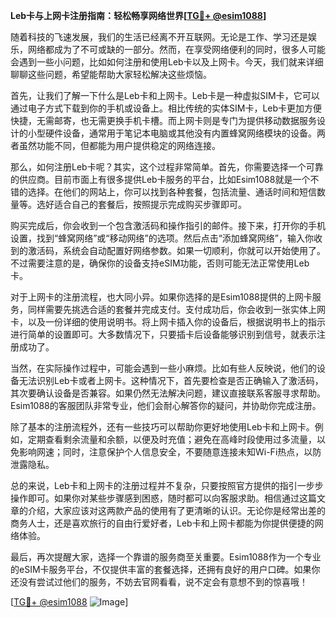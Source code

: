**Leb卡与上网卡注册指南：轻松畅享网络世界[[TG💪+ @esim1088](https://t.me/s/esim1088)]**

随着科技的飞速发展，我们的生活已经离不开互联网。无论是工作、学习还是娱乐，网络都成为了不可或缺的一部分。然而，在享受网络便利的同时，很多人可能会遇到一些小问题，比如如何注册和使用Leb卡以及上网卡。今天，我们就来详细聊聊这些问题，希望能帮助大家轻松解决这些烦恼。

首先，让我们了解一下什么是Leb卡和上网卡。Leb卡是一种虚拟SIM卡，它可以通过电子方式下载到你的手机或设备上。相比传统的实体SIM卡，Leb卡更加方便快捷，无需邮寄，也无需更换手机卡槽。而上网卡则是专门为提供移动数据服务设计的小型硬件设备，通常用于笔记本电脑或其他没有内置蜂窝网络模块的设备。两者虽然功能不同，但都能为用户提供稳定的网络连接。

那么，如何注册Leb卡呢？其实，这个过程非常简单。首先，你需要选择一个可靠的供应商。目前市面上有很多提供Leb卡服务的平台，比如Esim1088就是一个不错的选择。在他们的网站上，你可以找到各种套餐，包括流量、通话时间和短信数量等。选好适合自己的套餐后，按照提示完成购买步骤即可。

购买完成后，你会收到一个包含激活码和操作指引的邮件。接下来，打开你的手机设置，找到“蜂窝网络”或“移动网络”的选项。然后点击“添加蜂窝网络”，输入你收到的激活码，系统会自动配置好网络参数。如果一切顺利，你就可以开始使用了。不过需要注意的是，确保你的设备支持eSIM功能，否则可能无法正常使用Leb卡。

对于上网卡的注册流程，也大同小异。如果你选择的是Esim1088提供的上网卡服务，同样需要先挑选合适的套餐并完成支付。支付成功后，你会收到一张实体上网卡，以及一份详细的使用说明书。将上网卡插入你的设备后，根据说明书上的指示进行简单的设置即可。大多数情况下，只要插卡后设备能够识别到信号，就表示注册成功了。

当然，在实际操作过程中，可能会遇到一些小麻烦。比如有些人反映说，他们的设备无法识别Leb卡或者上网卡。这种情况下，首先要检查是否正确输入了激活码，其次要确认设备是否兼容。如果仍然无法解决问题，建议直接联系客服寻求帮助。Esim1088的客服团队非常专业，他们会耐心解答你的疑问，并协助你完成注册。

除了基本的注册流程外，还有一些技巧可以帮助你更好地使用Leb卡和上网卡。例如，定期查看剩余流量和余额，以便及时充值；避免在高峰时段使用过多流量，以免影响网速；同时，注意保护个人信息安全，不要随意连接未知Wi-Fi热点，以防泄露隐私。

总的来说，Leb卡和上网卡的注册过程并不复杂，只要按照官方提供的指引一步步操作即可。如果你对某些步骤感到困惑，随时都可以向客服求助。相信通过这篇文章的介绍，大家应该对这两款产品的使用有了更清晰的认识。无论你是经常出差的商务人士，还是喜欢旅行的自由行爱好者，Leb卡和上网卡都能为你提供便捷的网络体验。

最后，再次提醒大家，选择一个靠谱的服务商至关重要。Esim1088作为一个专业的eSIM卡服务平台，不仅提供丰富的套餐选择，还拥有良好的用户口碑。如果你还没有尝试过他们的服务，不妨去官网看看，说不定会有意想不到的惊喜哦！

[[TG💪+ @esim1088](https://t.me/s/esim1088) ![Image](https://i.postimg.cc/4NQfJmqS/Snipaste-2025-05-13-00-14-12.png)]
